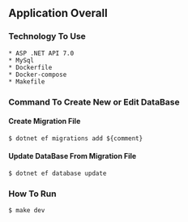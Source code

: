 ## Application Overall

### Technology To Use

    * ASP .NET API 7.0
    * MySql
    * Dockerfile
    * Docker-compose
    * Makefile

### Command To Create New or Edit DataBase

#### Create Migration File

```console
$ dotnet ef migrations add ${comment}
```

#### Update DataBase From Migration File

```console
$ dotnet ef database update
```

### How To Run

```console
$ make dev
```
